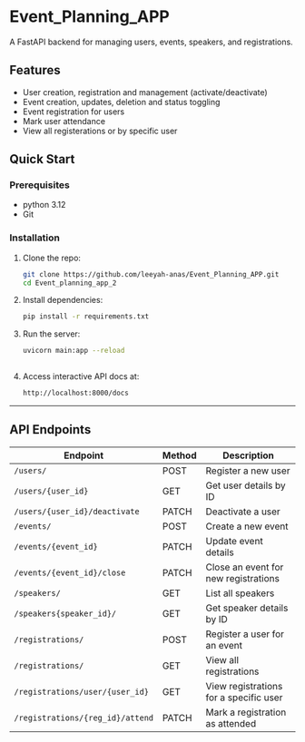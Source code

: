 # Event_Planning_APP

A FastAPI backend for managing users, events, speakers, and registrations.

## Features
- User creation, registration and management (activate/deactivate)
- Event creation, updates, deletion and status toggling
- Event registration for users
- Mark user attendance
- View all registerations or by specific user
  
## Quick Start
### Prerequisites
- python 3.12
- Git
  
### Installation

1. Clone the repo:
   
   ```bash
   git clone https://github.com/leeyah-anas/Event_Planning_APP.git
   cd Event_planning_app_2
   ```

2. Install dependencies:
   ```bash
   pip install -r requirements.txt
   ```
   
3. Run the server:
   ```bash
   uvicorn main:app --reload
  
   ```
4. Access interactive API docs at:
   ```bash
   http://localhost:8000/docs
   ```

---

## API Endpoints

| Endpoint                             | Method | Description                                   |
| ------------------------------------ | ------ | --------------------------------------------- |
| `/users/`                            | POST   | Register a new user                           |
| `/users/{user_id}`                   | GET    | Get user details by ID                        |
| `/users/{user_id}/deactivate`        | PATCH  | Deactivate a user                             |
| `/events/`                           | POST   | Create a new event                            |
| `/events/{event_id}`                 | PATCH  | Update event details                          |
| `/events/{event_id}/close`           | PATCH  | Close an event for new registrations          |
| `/speakers/`                         | GET    | List all speakers                             |
| `/speakers{speaker_id}/`             | GET    | Get speaker details by ID
| `/registrations/`                   | POST   | Register a user for an event                  |
| `/registrations/`                   | GET    | View all registrations                        |
| `/registrations/user/{user_id}`     | GET    | View registrations for a specific user        |
| `/registrations/{reg_id}/attend`    | PATCH  | Mark a registration as attended               |
  
